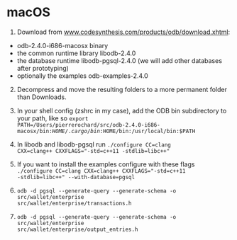 macOS
==

1. Download from www.codesynthesis.com/products/odb/download.xhtml: 
 + odb-2.4.0-i686-macosx binary
 + the common runtime library libodb-2.4.0
 + the database runtime libodb-pgsql-2.4.0 (we will add other databases after prototyping) 
 + optionally the examples odb-examples-2.4.0 

2. Decompress and move the resulting folders to a more permanent folder than Downloads.

3. In your shell config (zshrc in my case), add the ODB bin subdirectory to your path, like so <code>export PATH=/Users/pierrerochard/src/odb-2.4.0-i686-macosx/bin:$HOME/.cargo/bin:$HOME/bin:/usr/local/bin:$PATH</code>

4. In libodb and libodb-pgsql run <code>./configure  CC=clang CXX=clang++ CXXFLAGS="-std=c++11 -stdlib=libc++"</code>

5. If you want to install the examples configure with these flags <code>./configure  CC=clang CXX=clang++ CXXFLAGS="-std=c++11 -stdlib=libc++" --with-database=pgsql</code>

6. <code>odb -d pgsql --generate-query --generate-schema -o src/wallet/enterprise src/wallet/enterprise/transactions.h</code>
6. <code>odb -d pgsql --generate-query --generate-schema -o src/wallet/enterprise src/wallet/enterprise/output_entries.h</code>

